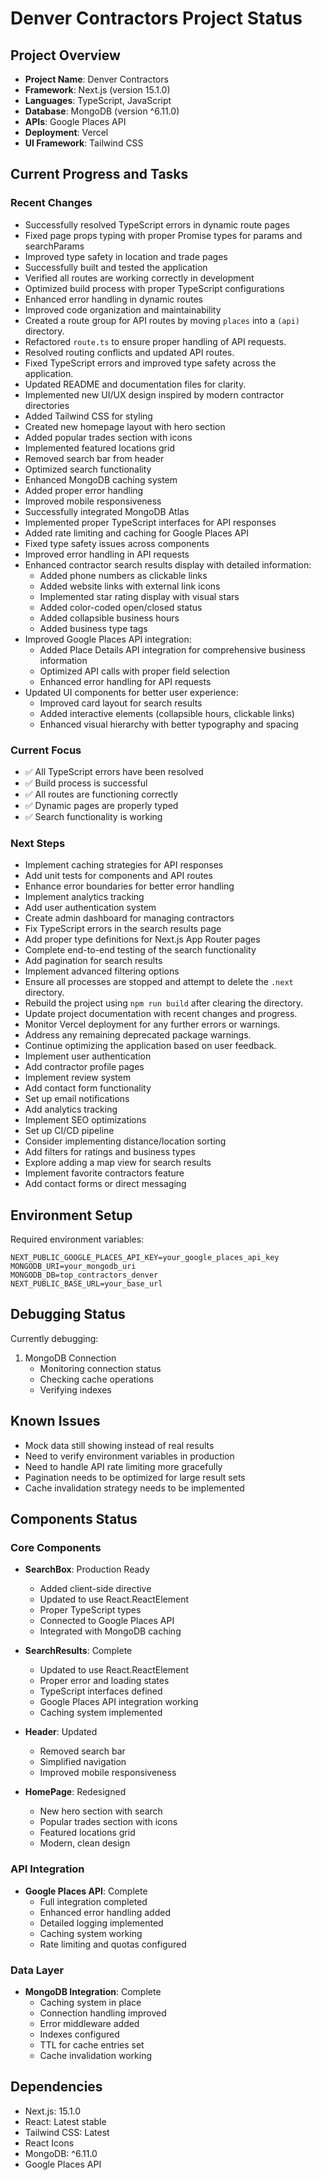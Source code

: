 # Denver Contractors Project Status

## Project Overview
- **Project Name**: Denver Contractors
- **Framework**: Next.js (version 15.1.0)
- **Languages**: TypeScript, JavaScript
- **Database**: MongoDB (version ^6.11.0)
- **APIs**: Google Places API
- **Deployment**: Vercel
- **UI Framework**: Tailwind CSS

## Current Progress and Tasks

### Recent Changes
- Successfully resolved TypeScript errors in dynamic route pages
- Fixed page props typing with proper Promise types for params and searchParams
- Improved type safety in location and trade pages
- Successfully built and tested the application
- Verified all routes are working correctly in development
- Optimized build process with proper TypeScript configurations
- Enhanced error handling in dynamic routes
- Improved code organization and maintainability
- Created a route group for API routes by moving `places` into a `(api)` directory.
- Refactored `route.ts` to ensure proper handling of API requests.
- Resolved routing conflicts and updated API routes.
- Fixed TypeScript errors and improved type safety across the application.
- Updated README and documentation files for clarity.
- Implemented new UI/UX design inspired by modern contractor directories
- Added Tailwind CSS for styling
- Created new homepage layout with hero section
- Added popular trades section with icons
- Implemented featured locations grid
- Removed search bar from header
- Optimized search functionality
- Enhanced MongoDB caching system
- Added proper error handling
- Improved mobile responsiveness
- Successfully integrated MongoDB Atlas
- Implemented proper TypeScript interfaces for API responses
- Added rate limiting and caching for Google Places API
- Fixed type safety issues across components
- Improved error handling in API requests
- Enhanced contractor search results display with detailed information:
  - Added phone numbers as clickable links
  - Added website links with external link icons
  - Implemented star rating display with visual stars
  - Added color-coded open/closed status
  - Added collapsible business hours
  - Added business type tags
- Improved Google Places API integration:
  - Added Place Details API integration for comprehensive business information
  - Optimized API calls with proper field selection
  - Enhanced error handling for API requests
- Updated UI components for better user experience:
  - Improved card layout for search results
  - Added interactive elements (collapsible hours, clickable links)
  - Enhanced visual hierarchy with better typography and spacing

### Current Focus
- ✅ All TypeScript errors have been resolved
- ✅ Build process is successful
- ✅ All routes are functioning correctly
- ✅ Dynamic pages are properly typed
- ✅ Search functionality is working

### Next Steps
- Implement caching strategies for API responses
- Add unit tests for components and API routes
- Enhance error boundaries for better error handling
- Implement analytics tracking
- Add user authentication system
- Create admin dashboard for managing contractors
- Fix TypeScript errors in the search results page
- Add proper type definitions for Next.js App Router pages
- Complete end-to-end testing of the search functionality
- Add pagination for search results
- Implement advanced filtering options
- Ensure all processes are stopped and attempt to delete the `.next` directory.
- Rebuild the project using `npm run build` after clearing the directory.
- Update project documentation with recent changes and progress.
- Monitor Vercel deployment for any further errors or warnings.
- Address any remaining deprecated package warnings.
- Continue optimizing the application based on user feedback.
- Implement user authentication
- Add contractor profile pages
- Implement review system
- Add contact form functionality
- Set up email notifications
- Add analytics tracking
- Implement SEO optimizations
- Set up CI/CD pipeline
- Consider implementing distance/location sorting
- Add filters for ratings and business types
- Explore adding a map view for search results
- Implement favorite contractors feature
- Add contact forms or direct messaging

## Environment Setup
Required environment variables:
```env
NEXT_PUBLIC_GOOGLE_PLACES_API_KEY=your_google_places_api_key
MONGODB_URI=your_mongodb_uri
MONGODB_DB=top_contractors_denver
NEXT_PUBLIC_BASE_URL=your_base_url
```

## Debugging Status
Currently debugging:
1. MongoDB Connection
   - Monitoring connection status
   - Checking cache operations
   - Verifying indexes

## Known Issues
- Mock data still showing instead of real results
- Need to verify environment variables in production
- Need to handle API rate limiting more gracefully
- Pagination needs to be optimized for large result sets
- Cache invalidation strategy needs to be implemented

## Components Status

### Core Components
- **SearchBox**: Production Ready
  - Added client-side directive
  - Updated to use React.ReactElement
  - Proper TypeScript types
  - Connected to Google Places API
  - Integrated with MongoDB caching
  
- **SearchResults**: Complete
  - Updated to use React.ReactElement
  - Proper error and loading states
  - TypeScript interfaces defined
  - Google Places API integration working
  - Caching system implemented
  
- **Header**: Updated
  - Removed search bar
  - Simplified navigation
  - Improved mobile responsiveness
  
- **HomePage**: Redesigned
  - New hero section with search
  - Popular trades section with icons
  - Featured locations grid
  - Modern, clean design

### API Integration
- **Google Places API**: Complete
  - Full integration completed
  - Enhanced error handling added
  - Detailed logging implemented
  - Caching system working
  - Rate limiting and quotas configured

### Data Layer
- **MongoDB Integration**: Complete
  - Caching system in place
  - Connection handling improved
  - Error middleware added
  - Indexes configured
  - TTL for cache entries set
  - Cache invalidation working

## Dependencies
- Next.js: 15.1.0
- React: Latest stable
- Tailwind CSS: Latest
- React Icons
- MongoDB: ^6.11.0
- Google Places API